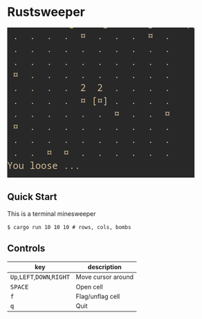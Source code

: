 # Rustsweeper 

![thumbnail](./thumbnail.png)

## Quick Start

This is a terminal minesweeper

```console
$ cargo run 10 10 10 # rows, cols, bombs
```

## Controls

| key                                                 | description        |
|-----------------------------------------------------|--------------------|
| <kbd>Up</kbd>,<kbd>LEFT</kbd>,<kbd>DOWN</kbd>,<kbd>RIGHT</kbd> | Move cursor around |
| <kbd>SPACE</kbd>                                    | Open cell          |
| <kbd>f</kbd>                                        | Flag/unflag cell   |
| <kbd>q</kbd>                                        | Quit               |

